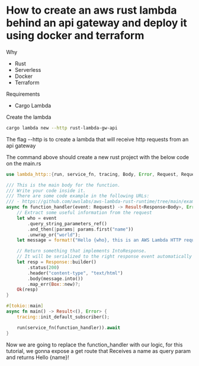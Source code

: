 # How to create an aws rust lambda behind an api gateway and deploy it using docker and terraform

Why
  - Rust
  - Serverless
  - Docker
  - Terraform

Requirements
  - Cargo Lambda

Create the lambda
```sh
cargo lambda new --http rust-lambda-gw-api
```

The flag --http is to create a lambda that will receive http requests from an api gateway

The command above should create a new rust project with the below code on the main.rs

```rs
use lambda_http::{run, service_fn, tracing, Body, Error, Request, RequestExt, Response};

/// This is the main body for the function.
/// Write your code inside it.
/// There are some code example in the following URLs:
/// - https://github.com/awslabs/aws-lambda-rust-runtime/tree/main/examples
async fn function_handler(event: Request) -> Result<Response<Body>, Error> {
    // Extract some useful information from the request
    let who = event
        .query_string_parameters_ref()
        .and_then(|params| params.first("name"))
        .unwrap_or("world");
    let message = format!("Hello {who}, this is an AWS Lambda HTTP request");

    // Return something that implements IntoResponse.
    // It will be serialized to the right response event automatically by the runtime
    let resp = Response::builder()
        .status(200)
        .header("content-type", "text/html")
        .body(message.into())
        .map_err(Box::new)?;
    Ok(resp)
}

#[tokio::main]
async fn main() -> Result<(), Error> {
    tracing::init_default_subscriber();

    run(service_fn(function_handler)).await
}

```

Now we are going to replace the function_handler with our logic, for this tutorial, we gonna expose a get route that Receives a name as query param and returns Hello {name}!